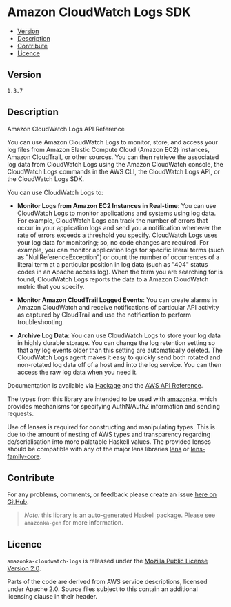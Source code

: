# Amazon CloudWatch Logs SDK

* [Version](#version)
* [Description](#description)
* [Contribute](#contribute)
* [Licence](#licence)


## Version

`1.3.7`


## Description

Amazon CloudWatch Logs API Reference

You can use Amazon CloudWatch Logs to monitor, store, and access your
log files from Amazon Elastic Compute Cloud (Amazon EC2) instances,
Amazon CloudTrail, or other sources. You can then retrieve the
associated log data from CloudWatch Logs using the Amazon CloudWatch
console, the CloudWatch Logs commands in the AWS CLI, the CloudWatch
Logs API, or the CloudWatch Logs SDK.

You can use CloudWatch Logs to:

-   __Monitor Logs from Amazon EC2 Instances in Real-time__: You can use
    CloudWatch Logs to monitor applications and systems using log data.
    For example, CloudWatch Logs can track the number of errors that
    occur in your application logs and send you a notification whenever
    the rate of errors exceeds a threshold you specify. CloudWatch Logs
    uses your log data for monitoring; so, no code changes are required.
    For example, you can monitor application logs for specific literal
    terms (such as \"NullReferenceException\") or count the number of
    occurrences of a literal term at a particular position in log data
    (such as \"404\" status codes in an Apache access log). When the
    term you are searching for is found, CloudWatch Logs reports the
    data to a Amazon CloudWatch metric that you specify.

-   __Monitor Amazon CloudTrail Logged Events__: You can create alarms
    in Amazon CloudWatch and receive notifications of particular API
    activity as captured by CloudTrail and use the notification to
    perform troubleshooting.

-   __Archive Log Data__: You can use CloudWatch Logs to store your log
    data in highly durable storage. You can change the log retention
    setting so that any log events older than this setting are
    automatically deleted. The CloudWatch Logs agent makes it easy to
    quickly send both rotated and non-rotated log data off of a host and
    into the log service. You can then access the raw log data when you
    need it.

Documentation is available via [Hackage](http://hackage.haskell.org/package/amazonka-cloudwatch-logs)
and the [AWS API Reference](http://docs.aws.amazon.com/AmazonCloudWatchLogs/latest/APIReference/Welcome.html).

The types from this library are intended to be used with [amazonka](http://hackage.haskell.org/package/amazonka),
which provides mechanisms for specifying AuthN/AuthZ information and sending requests.

Use of lenses is required for constructing and manipulating types.
This is due to the amount of nesting of AWS types and transparency regarding
de/serialisation into more palatable Haskell values.
The provided lenses should be compatible with any of the major lens libraries
[lens](http://hackage.haskell.org/package/lens) or [lens-family-core](http://hackage.haskell.org/package/lens-family-core).

## Contribute

For any problems, comments, or feedback please create an issue [here on GitHub](https://github.com/brendanhay/amazonka/issues).

> _Note:_ this library is an auto-generated Haskell package. Please see `amazonka-gen` for more information.


## Licence

`amazonka-cloudwatch-logs` is released under the [Mozilla Public License Version 2.0](http://www.mozilla.org/MPL/).

Parts of the code are derived from AWS service descriptions, licensed under Apache 2.0.
Source files subject to this contain an additional licensing clause in their header.
